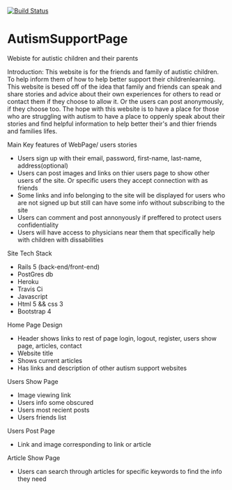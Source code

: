 [![Build Status](https://travis-ci.org/collinL34/AutismSupportPage.svg?branch=development)](https://travis-ci.org/collinL34/AutismSupportPage)
# AutismSupportPage
Webiste for autistic children and their parents

Introduction: 
  This website is for the friends and family of autistic children. To help inform them of how to help better support their 
childrenlearning. This website is besed off of the idea that family and friends can speak and share stories and advice about 
their own experiences for others to read or contact them if they choose to allow it. Or the users can post anonymously, if they 
choose too. The hope with this website is to have a place for those who are struggling with autism to have a place to oppenly 
speak about their stories and find helpful information to help better their's and thier 
friends and families lifes.

Main Key features of WebPage/ users stories

  - Users sign up with their email, password, first-name, last-name, address(optional)
  - Users can post images and links on thier users page to show other users of the site. Or specific users they accept 
    connection with as friends
  - Some links and info belonging to the site will be displayed for users who are not signed up but still can have some info 
    without subscribing to the site
  - Users can comment and post annonyously if preffered to protect users confidentiality
  - Users will have access to physicians near them that specifically help with children with dissabilities
  
Site Tech Stack

  - Rails 5 (back-end/front-end)
  - PostGres db
  - Heroku
  - Travis Ci
  - Javascript
  - Html 5 && css 3
  - Bootstrap 4
  
Home Page Design
  
  - Header shows links to rest of page login, logout, register, users show page, articles, contact
  - Website title
  - Shows current articles
  - Has links and description of other autism support websites
  
Users Show Page

  - Image viewing link
  - Users info some obscured  
  - Users most recient posts
  - Users friends list
  
Users Post Page

  - Link and image corresponding to link or article
 
Article Show Page 
  
  - Users can search through articles for specific keywords to find the info they need
  
  
  
  
  
  
  
  
  
  
  
  
